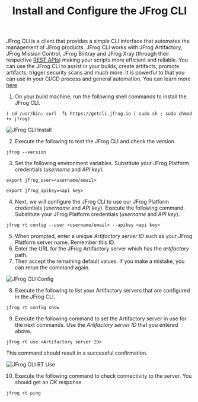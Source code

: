 ﻿---
title: "Install and Configure the JFrog CLI"
chapter: false
weight: 433
pre: "<b>4.3.3 </b>"
---

JFrog CLI is a client that provides a simple CLI interface that automates the management of JFrog products. JFrog CLI works with JFrog Artifactory, JFrog Mission Control, JFrog Bintray and JFrog Xray (through their respective [REST APIs](https://www.jfrog.com/confluence/display/JFROG/REST+API)) making your scripts more efficient and reliable. You can use the JFrog CLI to assist in your builds, create artifacts, promote artifacts, trigger security scans and much more. It is powerful to that you can use in your CI/CD process and general automation. You can learn more [here](https://www.jfrog.com/confluence/display/CLI/JFrog+CLI). 

1. On your build machine, run the following shell commands to install the JFrog CLI.

``
( cd /usr/bin; curl -fL https://getcli.jfrog.io | sudo sh ; sudo chmod +x jfrog)
``

![JFrog CLI Install](/images/jfrog-cli-install.png)

2. Execute the following to test the JFrog CLI and check the version.

``
jfrog --version
``

3. Set the following environment variables. Substitute your JFrog Platform credentials (_username_ and _API key_).

``
export jfrog_user=<username/email>
``

``
export jfrog_apikey=<api key>
``

4. Next, we will configure the JFrog CLI to use our JFrog Platform credentials (_username_ and _API key_). Execute the following command. Substitute your JFrog Platform credentials (_username_ and _API key_).

``
jfrog rt config --user <username/email> --apikey <api key>
``

5. When prompted, enter a unique _Artifactory server ID_ such as your JFrog Platform server name. Remember this ID.
6. Enter the URL for the JFrog Artifactory server which has the _artifactory_ path.
7. Then accept the remaining default values. If you make a mistake, you can rerun the command again.

![JFrog CLI Config](/images/jfrog-cli-config.png)

8. Execute the following to list your Artifactory servers that are configured in the JFrog CLI.

``
jfrog rt config show
``

9. Execute the following command to set the Artifactory server in use for the next commands. Use the _Artifactory server ID_ that you entered above.

``
jfrog rt use <Artifactory server ID>
``

This command should result in a successful confirmation.

![JFrog CLI RT Use](/images/jfrog-rt-use.png)

10. Execute the following command to check connectivity to the server. You should get an _OK_ response.

``
jfrog rt ping
``
